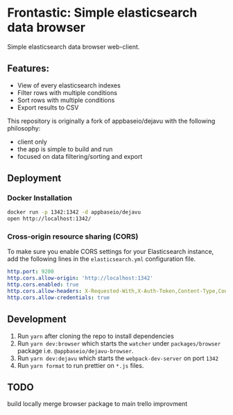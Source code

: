 # Frontastic: Simple elasticsearch data browser
Simple elasticsearch data browser web-client.
## Features:
- View of every elasticsearch indexes
- Filter rows with multiple conditions
- Sort rows with multiple conditions
- Export results to CSV

This repository is originally a fork of appbaseio/dejavu with the following philosophy:
- client only
- the app is simple to build and run
- focused on data filtering/sorting and export


## Deployment
### Docker Installation
```sh
docker run -p 1342:1342 -d appbaseio/dejavu
open http://localhost:1342/
```
### Cross-origin resource sharing (CORS)
To make sure you enable CORS settings for your Elasticsearch instance, add the following lines in the `elasticsearch.yml` configuration file.

```yaml
http.port: 9200
http.cors.allow-origin: 'http://localhost:1342'
http.cors.enabled: true
http.cors.allow-headers: X-Requested-With,X-Auth-Token,Content-Type,Content-Length,Authorization
http.cors.allow-credentials: true
```

## Development
1. Run `yarn` after cloning the repo to install dependencies
2. Run `yarn dev:browser` which starts the `watcher` under `packages/browser` package i.e. `@appbaseio/dejavu-browser`.
3. Run `yarn dev:dejavu` which starts the `webpack-dev-server` on port `1342`
4. Run `yarn format` to run prettier on `*.js` files.


## TODO
build locally
merge browser package to main
trello improvment